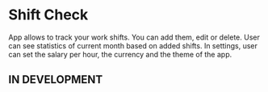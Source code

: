 # Shift Check

App allows to track your work shifts. You can add them, edit or delete. User can see statistics of current month based on added shifts. In settings, user can set the salary per hour, the currency and the theme of the app.

## IN DEVELOPMENT


